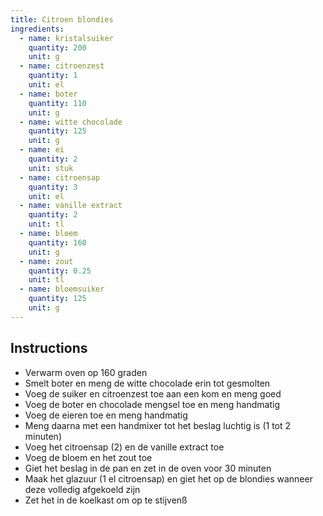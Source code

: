 ```yaml
---
title: Citroen blondies
ingredients:
  - name: kristalsuiker
    quantity: 200
    unit: g
  - name: citroenzest
    quantity: 1
    unit: el
  - name: boter
    quantity: 110
    unit: g
  - name: witte chocolade
    quantity: 125
    unit: g
  - name: ei
    quantity: 2
    unit: stuk
  - name: citroensap
    quantity: 3
    unit: el
  - name: vanille extract
    quantity: 2
    unit: tl
  - name: bloem
    quantity: 160
    unit: g
  - name: zout
    quantity: 0.25
    unit: tl
  - name: bloemsuiker
    quantity: 125
    unit: g
---
```


<Recipe />

## Instructions

- Verwarm oven op 160 graden
- Smelt boter en meng de witte chocolade erin tot gesmolten
- Voeg de suiker en citroenzest toe aan een kom en meng goed
- Voeg de boter en chocolade mengsel toe en meng handmatig
- Voeg de eieren toe en meng handmatig
- Meng daarna met een handmixer tot het beslag luchtig is (1 tot 2 minuten)
- Voeg het citroensap (2) en de vanille extract toe
- Voeg de bloem en het zout toe
- Giet het beslag in de pan en zet in de oven voor 30 minuten
- Maak het glazuur (1 el citroensap) en giet het op de blondies wanneer deze volledig afgekoeld zijn
- Zet het in de koelkast om op te stijvenß
